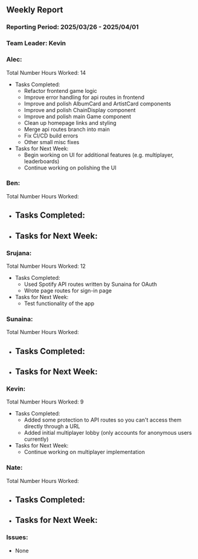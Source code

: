 ## **Weekly Report**

### **Reporting Period:** 2025/03/26 - 2025/04/01
### **Team Leader:** Kevin


### **Alec:**
Total Number Hours Worked: 14
- Tasks Completed:
  - Refactor frontend game logic
  - Improve error handling for api routes in frontend
  - Improve and polish AlbumCard and ArtistCard components
  - Improve and polish ChainDisplay component
  - Improve and polish main Game component
  - Clean up homepage links and styling
  - Merge api routes branch into main
  - Fix CI/CD build errors
  - Other small misc fixes
- Tasks for Next Week:
  - Begin working on UI for additional features (e.g. multiplayer, leaderboards)
  - Continue working on polishing the UI


### **Ben:**
Total Number Hours Worked:
- Tasks Completed:
  -
- Tasks for Next Week:
  -


### **Srujana:**
Total Number Hours Worked: 12
- Tasks Completed:
  - Used Spotify API routes written by Sunaina for OAuth
  - Wrote page routes for sign-in page
- Tasks for Next Week:
  - Test functionality of the app


### **Sunaina:**
Total Number Hours Worked:
- Tasks Completed:
  -
- Tasks for Next Week:
  -


### **Kevin:**
Total Number Hours Worked: 9
- Tasks Completed:
  - Added some protection to API routes so you can't access them directly through a URL
  - Added initial multiplayer lobby (only accounts for anonymous users currently)
- Tasks for Next Week:
  - Continue working on multiplayer implementation


### **Nate:**
Total Number Hours Worked:
- Tasks Completed:
  -
- Tasks for Next Week:
  -


### **Issues:**
- None
